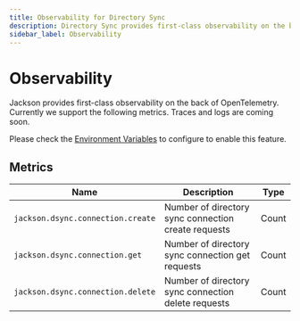 ```yaml
---
title: Observability for Directory Sync
description: Directory Sync provides first-class observability on the back of OpenTelemetry.
sidebar_label: Observability
---
```


# Observability

Jackson provides first-class observability on the back of OpenTelemetry. Currently we support the following metrics. Traces and logs are coming soon.

Please check the [Environment Variables](../jackson/deploy/env-variables#opentelemetry-configuration) to configure to enable this feature.

## Metrics

| Name                              | Description                                         | Type  |
| --------------------------------- | --------------------------------------------------- | ----- |
| `jackson.dsync.connection.create` | Number of directory sync connection create requests | Count |
| `jackson.dsync.connection.get`    | Number of directory sync connection get requests    | Count |
| `jackson.dsync.connection.delete` | Number of directory sync connection delete requests | Count |
